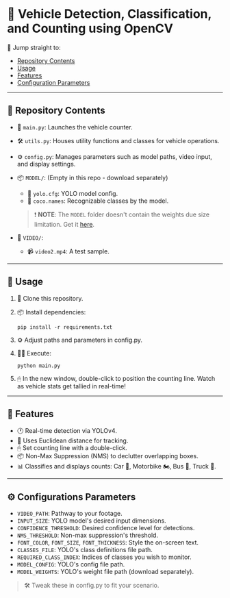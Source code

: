 # 🚗 Vehicle Detection, Classification, and Counting using OpenCV

📌 Jump straight to:
- [Repository Contents](#repository-contents)
- [Usage](#usage)
- [Features](#features)
- [Configuration Parameters](#configurations-parameters)

---

## 📁 Repository Contents

- 📜 `main.py`: Launches the vehicle counter.
- 🛠 `utils.py`: Houses utility functions and classes for vehicle operations.
- ⚙️ `config.py`: Manages parameters such as model paths, video input, and display settings.

- 📦 `MODEL/`: (Empty in this repo - download separately)
  - 🧠 `yolo.cfg`: YOLO model config.
  - 🔖 `coco.names`: Recognizable classes by the model.

  > ❗ **NOTE**: The `MODEL` folder doesn't contain the weights due  size limitation. Get it [here](https://drive.google.com/file/d/1qTdvxKKP4K9u5GJrffufSx6cpR1AmLoz/view?usp=sharing).

- 🎥 `VIDEO/`:
  - 📹 `video2.mp4`: A test sample.

---

## 🚀 Usage

1. 🔗 Clone this repository.
2. 📦 Install dependencies:

   ```shell 
   pip install -r requirements.txt
   ```
   
3. ⚙️ Adjust paths and parameters in config.py.
4. 🏃‍♂️ Execute:
   ```shell
   python main.py
   ```
5. 🖱 In the new window, double-click to position the counting line. Watch as vehicle stats get tallied in real-time!

---

## 🌟 Features
- 🕐 Real-time detection via YOLOv4.
- 📏 Uses Euclidean distance for tracking.
- 🖱 Set counting line with a double-click.
- 📦 Non-Max Suppression (NMS) to declutter overlapping boxes.
- 📊 Classifies and displays counts: Car 🚗, Motorbike 🏍, Bus 🚌, Truck 🚛.

---

## ⚙️ Configurations Parameters
- `VIDEO_PATH`: Pathway to your footage.
- `INPUT_SIZE`: YOLO model's desired input dimensions.
- `CONFIDENCE_THRESHOLD`: Desired confidence level for detections.
- `NMS_THRESHOLD`: Non-max suppression's threshold.
- `FONT_COLOR`, `FONT_SIZE`, `FONT_THICKNESS`: Style the on-screen text.
- `CLASSES_FILE`: YOLO's class definitions file path.
- `REQUIRED_CLASS_INDEX`: Indices of classes you wish to monitor.
- `MODEL_CONFIG`: YOLO's config file path.
- `MODEL_WEIGHTS`: YOLO's weight file path (download separately).

> 🛠 Tweak these in config.py to fit your scenario.
